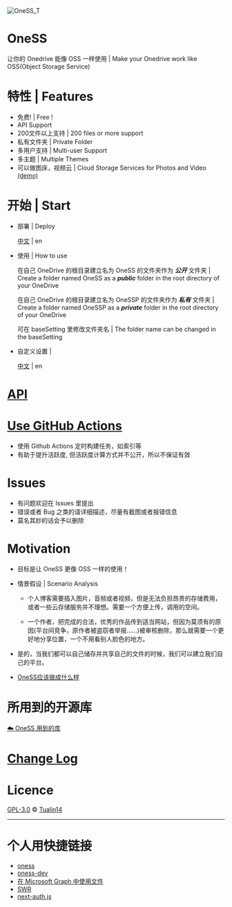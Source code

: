 ![OneSS_T](https://mystatic.dzaaaaaa.com/OneSS/OneSS_T.svg "OneSS_T")

# OneSS

让你的 Onedrive 能像 OSS 一样使用 | Make your Onedrive work like OSS(Object Storage Service)

# 特性 | Features

- 免费! | Free !
- API Support
- 200文件以上支持 | 200 files or more support
- 私有文件夹 | Private Folder
- 多用户支持 | Multi-user Support
- 多主题 | Multiple Themes
- 可以做图床，视频云 | Cloud Storage Services for Photos and Video [(demo)](https://mystatic.dzaaaaaa.com/OneSS.html)

# 开始 | Start

- 部署 | Deploy

  [中文](./doc/zh/deploy_zh.md) | en

- 使用 | How to use

  在自己 OneDrive 的根目录建立名为 OneSS 的文件夹作为 **_公开_** 文件夹 | Create a folder named OneSS as a **_public_** folder in the root directory of your OneDrive

  在自己 OneDrive 的根目录建立名为 OneSSP 的文件夹作为 **_私有_** 文件夹 | Create a folder named OneSSP as a **_private_** folder in the root directory of your OneDrive

  可在 baseSetting 里修改文件夹名 | The folder name can be changed in the baseSetting

- 自定义设置 |

  [中文](./doc/zh/customSetting_zh.md) | en

# [API](./doc/api/api.md)

# [Use GitHub Actions](./auto/README.md)

- 使用 Github Actions 定时构建任务，如索引等
- 有助于提升活跃度, 但活跃度计算方式并不公开，所以不保证有效

# Issues

- 有问题欢迎在 Issues 里提出
- 错误或者 Bug 之类的请详细描述，尽量有截图或者报错信息
- 莫名其妙的话会予以删除

# Motivation

- 目标是让 OneSS 更像 OSS 一样的使用！

- 情景假设 | Scenario Analysis

    - 个人博客需要插入图片，音频或者视频，但是无法负担昂贵的存储费用，或者一些云存储服务并不理想。需要一个方便上传，调用的空间。

    - 一个作者，把完成的合法，优秀的作品传到适当网站，但因为莫须有的原因(平台间竞争，原作者被盗窃者举报......)被审核删除，那么就需要一个更好地分享位置，一个不用看别人脸色的地方。

- 是的，当我们都可以自己储存并共享自己的文件的时候，我们可以建立我们自己的平台。

- [OneSS应该做成什么样](https://www.dzaaaaaa.com/blog/LSW/OneSS应该做成什么样)

# 所用到的开源库

[☁️ OneSS 用到的库](https://github.com/stars/Tualin14/lists/oness-%E7%94%A8%E5%88%B0%E7%9A%84%E5%BA%93)

# [Change Log](./doc/log.md)

# Licence

[GPL-3.0](LICENSE) © [Tualin14](https://github.com/Tualin14)

---

# 个人用快捷链接

- [oness](https://oness.dzaaaaaa.com/)
- [oness-dev](https://oness-dev.dzaaaaaa.com/)
- [在 Microsoft Graph 中使用文件](https://docs.microsoft.com/zh-cn/graph/api/resources/onedrive?view=graph-rest-1.0)
- [SWR](https://swr.vercel.app/zh-CN/docs/getting-started)
- [next-auth.js](https://next-auth.js.org/getting-started/example)